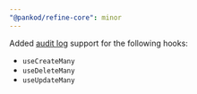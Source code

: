 ```yaml
---
"@pankod/refine-core": minor
---
```


Added [audit log](https://refine.dev/docs/api-reference/core/providers/audit-log-provider/) support for the following hooks:

-   `useCreateMany`
-   `useDeleteMany`
-   `useUpdateMany`
